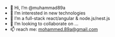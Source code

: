 - 👋 Hi, I’m @muhammad89a
- 👀 I’m interested in new technologies
- 🌱 I’m a full-stack react/angular & node.js/nest.js
- 💞️ I’m looking to collaborate on ...
- 📫 reach me: mohammed.89a@gmail.com  

<!---
muhammad89a/muhammad89a is a ✨ special ✨ repository because its `README.md` (this file) appears on your GitHub profile.
You can click the Preview link to take a look at your changes.
--->
